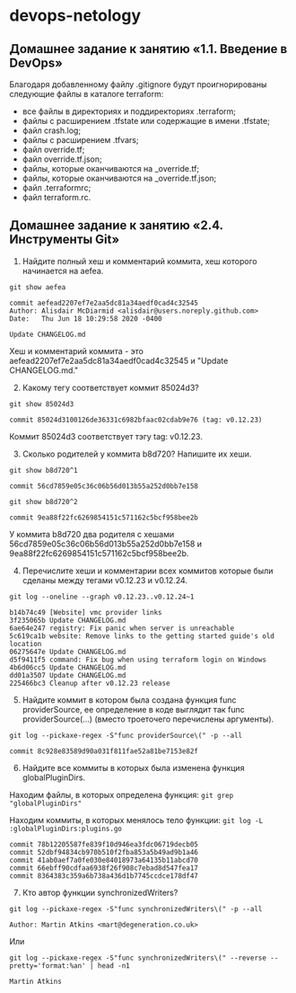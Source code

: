 # devops-netology

## Домашнее задание к занятию «1.1. Введение в DevOps»

Благодаря добавленному файлу .gitignore будут проигнорированы следующие файлы в каталоге terraform:
- все файлы в директориях и поддиректориях .terraform;
- файлы с расширением .tfstate или содержащие в имени .tfstate;
- файл crash.log;
- файлы с расширением .tfvars;
- файл override.tf;
- файл override.tf.json;
- файлы, которые оканчиваются на _override.tf;
- файлы, которые оканчиваются на _override.tf.json;
- файл .terraformrc;
- файл terraform.rc.


## Домашнее задание к занятию «2.4. Инструменты Git»

1. Найдите полный хеш и комментарий коммита, хеш которого начинается на aefea.

`git show aefea`

    commit aefead2207ef7e2aa5dc81a34aedf0cad4c32545
    Author: Alisdair McDiarmid <alisdair@users.noreply.github.com>
    Date:   Thu Jun 18 10:29:58 2020 -0400

    Update CHANGELOG.md

Хеш и комментарий коммита - это  aefead2207ef7e2aa5dc81a34aedf0cad4c32545 и "Update CHANGELOG.md."

2. Какому тегу соответствует коммит 85024d3?

`git show 85024d3`

    commit 85024d3100126de36331c6982bfaac02cdab9e76 (tag: v0.12.23)

Коммит 85024d3 соответствует тэгу tag: v0.12.23.

3. Сколько родителей у коммита b8d720? Напишите их хеши.

`git show b8d720^1`

    commit 56cd7859e05c36c06b56d013b55a252d0bb7e158

`git show b8d720^2`

    commit 9ea88f22fc6269854151c571162c5bcf958bee2b

У коммита b8d720 два родителя с хешами 56cd7859e05c36c06b56d013b55a252d0bb7e158 и 9ea88f22fc6269854151c571162c5bcf958bee2b.

4. Перечислите хеши и комментарии всех коммитов которые были сделаны между тегами v0.12.23 и v0.12.24.

`git log --oneline --graph v0.12.23..v0.12.24~1`

    b14b74c49 [Website] vmc provider links
    3f235065b Update CHANGELOG.md
    6ae64e247 registry: Fix panic when server is unreachable
    5c619ca1b website: Remove links to the getting started guide's old location
    06275647e Update CHANGELOG.md
    d5f9411f5 command: Fix bug when using terraform login on Windows
    4b6d06cc5 Update CHANGELOG.md
    dd01a3507 Update CHANGELOG.md
    225466bc3 Cleanup after v0.12.23 release

5. Найдите коммит в котором была создана функция func providerSource, ее определение в коде выглядит так func providerSource(...) (вместо троеточего перечислены аргументы).

`git log --pickaxe-regex -S"func providerSource\(" -p --all`

    commit 8c928e83589d90a031f811fae52a81be7153e82f

6. Найдите все коммиты в которых была изменена функция globalPluginDirs.

Находим файлы, в которых определена функция: `git grep "globalPluginDirs"`

Находим коммиты, в которых менялось тело функции: `git log -L :globalPluginDirs:plugins.go`

    commit 78b12205587fe839f10d946ea3fdc06719decb05
    commit 52dbf94834cb970b510f2fba853a5b49ad9b1a46
    commit 41ab0aef7a0fe030e84018973a64135b11abcd70
    commit 66ebff90cdfaa6938f26f908c7ebad8d547fea17
    commit 8364383c359a6b738a436d1b7745ccdce178df47

7. Кто автор функции synchronizedWriters?

`git log --pickaxe-regex -S"func synchronizedWriters\(" -p --all`

    Author: Martin Atkins <mart@degeneration.co.uk>

Или

`git log --pickaxe-regex -S"func synchronizedWriters\(" --reverse --pretty='format:%an' | head -n1`

    Martin Atkins

